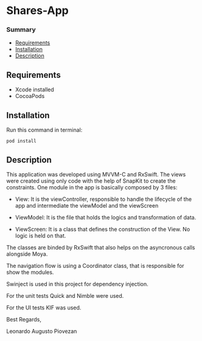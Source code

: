 # Shares-App

### Summary

- [Requirements](#requirements)
- [Installation](#installation)
- [Description](#description)

## Requirements
- Xcode installed
- CocoaPods

## Installation

Run this command in terminal:
```
pod install
```

## Description

This application was developed using MVVM-C and RxSwift.
The views were created using only code with the help of SnapKit to create the constraints.
One module in the app is basically composed by 3 files:

- View: It is the viewController, responsible to handle the lifecycle of the app and intermediate the viewModel and the viewScreen

- ViewModel: It is the file that holds the logics and transformation of data. 

- ViewScreen: It is a class that defines the construction of the View. No logic is held on that. 

The classes are binded by RxSwift that also helps on the asyncronous calls alongside Moya.

The navigation flow is using a Coordinator class, that is responsible for 
show the modules.

Swinject is used in this project for dependency injection.

For the unit tests Quick and Nimble were used.

For the UI tests KIF was used.

Best Regards,

Leonardo Augusto Piovezan
